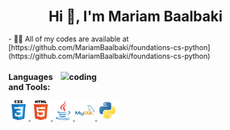 <h1 align="center">Hi 👋, I'm Mariam Baalbaki</h1>
- 👨‍💻 All of my codes are available at [https://github.com/MariamBaalbaki/foundations-cs-python](https://github.com/MariamBaalbaki/foundations-cs-python)

<h3 align="left" alt="clinkdin profile "  src="https://www.linkedin.com/in/mariam-baalbaki-051ba4240> h3>
<p align="left">
</p>
<img align="right" alt="coding" width="400" src="https://github.com/Palaksharma23/Palaksharma23>
<h3 align="left">Languages and Tools:</h3>
<p align="left"> <a href="https://www.w3schools.com/css/" target="_blank" rel="noreferrer"> <img src="https://raw.githubusercontent.com/devicons/devicon/master/icons/css3/css3-original-wordmark.svg" alt="css3" width="40" height="40"/> </a> <a href="https://www.w3.org/html/" target="_blank" rel="noreferrer"> <img src="https://raw.githubusercontent.com/devicons/devicon/master/icons/html5/html5-original-wordmark.svg" alt="html5" width="40" height="40"/> </a> <a href="https://www.java.com" target="_blank" rel="noreferrer"> <img src="https://raw.githubusercontent.com/devicons/devicon/master/icons/java/java-original.svg" alt="java" width="40" height="40"/> </a> <a href="https://www.mysql.com/" target="_blank" rel="noreferrer"> <img src="https://raw.githubusercontent.com/devicons/devicon/master/icons/mysql/mysql-original-wordmark.svg" alt="mysql" width="40" height="40"/> </a> <a href="https://www.python.org" target="_blank" rel="noreferrer"> <img src="https://raw.githubusercontent.com/devicons/devicon/master/icons/python/python-original.svg" alt="python" width="40" height="40"/> </a> </p>

